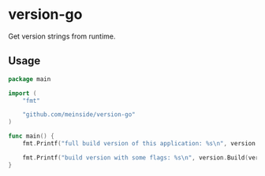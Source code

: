 # version-go

Get version strings from runtime.

## Usage

```go
package main

import (
	"fmt"

	"github.com/meinside/version-go"
)

func main() {
	fmt.Printf("full build version of this application: %s\n", version.Full())

	fmt.Printf("build version with some flags: %s\n", version.Build(version.Revision|version.Time|version.Modification))
}
```

